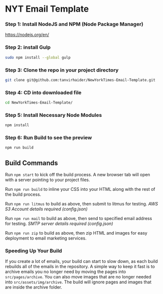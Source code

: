 # NYT Email Template

### Step 1:  Install NodeJS and NPM (Node Package Manager)
https://nodejs.org/en/


### Step 2: install Gulp
```bash
sudo npm install --global gulp
```

### Step 3:  Clone the repo in your project directory
```bash
git clone git@github.com:tanvirhaider/NewYorkTimes-Email-Template.git
```

### Step 4:  CD into downloaded file
```bash
cd NewYorkTimes-Email-Template/
```

### Step 5:  Install Necessary Node Modules
```bash
npm install
```

### Step 6:  Run Build to see the preview
```bash
npm run build
```





## Build Commands

Run `npm start` to kick off the build process. A new browser tab will open with a server pointing to your project files.

Run `npm run build` to inline your CSS into your HTML along with the rest of the build process.

Run `npm run litmus` to build as above, then submit to litmus for testing. *AWS S3 Account details required (config.json)*

Run `npm run mail` to build as above, then send to specified email address for testing. *SMTP server details required (config.json)*

Run `npm run zip` to build as above, then zip HTML and images for easy deployment to email marketing services. 

### Speeding Up Your Build

If you create a lot of emails, your build can start to slow down, as each build rebuilds all of the emails in the
repository. A simple way to keep it fast is to archive emails you no longer need by moving the pages into `src/pages/archive`.
You can also move images that are no longer needed into `src/assets/img/archive`. The build will ignore pages and images that
are inside the archive folder.
